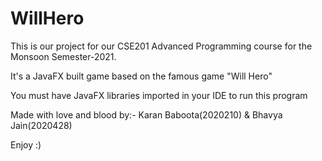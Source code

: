 # WillHero

This is our project for our CSE201 Advanced Programming course for the Monsoon Semester-2021. 

It's a JavaFX built game based on the famous game "Will Hero"

You must have JavaFX libraries imported in your IDE to run this program

Made with love and blood by:-
Karan Baboota(2020210) & Bhavya Jain(2020428)

Enjoy :)
